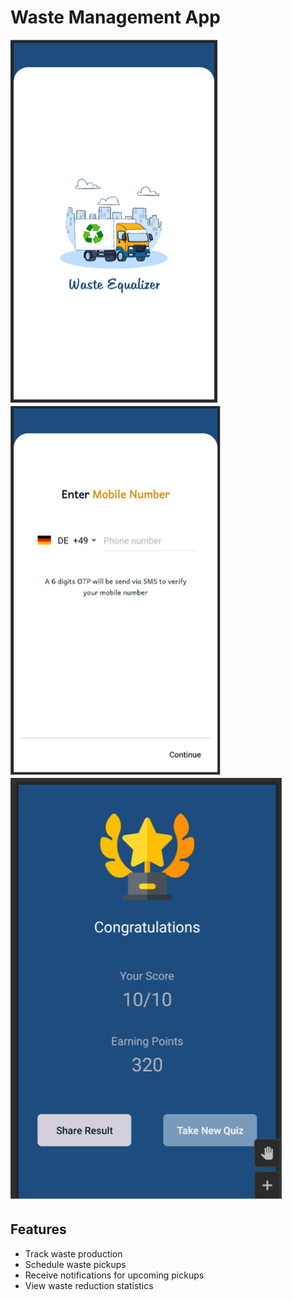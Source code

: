 # Waste Management App

![Waste Management App](https://github.com/rimansingh/Waste-Management-App/blob/main/images/Picture1.png)
![Waste Management App](https://github.com/rimansingh/Waste-Management-App/blob/main/images/Picture2.png)
![Waste Management App](https://github.com/rimansingh/Waste-Management-App/blob/main/images/Picture9.png)

## Features
- Track waste production
- Schedule waste pickups
- Receive notifications for upcoming pickups
- View waste reduction statistics
